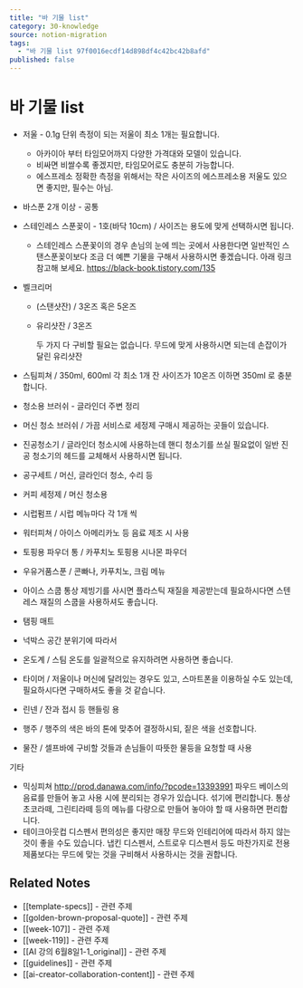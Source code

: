 ```yaml
---
title: "바 기물 list"
category: 30-knowledge
source: notion-migration
tags:
  - "바 기물 list 97f0016ecdf14d898df4c42bc42b8afd"
published: false
---
```


# 바 기물 list

* 저울 - 0.1g 단위 측정이 되는 저울이 최소 1개는 필요합니다.
  * 아카이아 부터 타임모어까지 다양한 가격대와 모델이 있습니다.
  * 비싸면 비쌀수록 좋겠지만, 타임모어로도 충분히 가능합니다.
  * 에스프레소 정확한 측정을 위해서는 작은 사이즈의 에스프레소용 저울도 있으면 좋지만, 필수는 아님.

* 바스푼 2개 이상 - 공통

* 스테인레스 스푼꽂이 - 1호(바닥 10cm) / 사이즈는 용도에 맞게 선택하시면 됩니다.
  * 스테인레스 스푼꽃이의 경우 손님의 눈에 띄는 곳에서 사용한다면 일반적인 스탠스푼꽂이보다 조금 더 예쁜 기물을 구해서 사용하시면 좋겠습니다.
    아래 링크 참고해 보세요.
    <https://black-book.tistory.com/135>

* 벨크리머
  * (스탠샷잔) / 3온즈 혹은 5온즈
  * 유리샷잔 / 3온즈

    두 가지 다 구비할 필요는 없습니다.
    무드에 맞게 사용하시면 되는데 손잡이가 달린 유리샷잔

* 스팀피쳐 / 350ml, 600ml 각 최소 1개
  잔 사이즈가 10온즈 이하면 350ml 로 충분합니다.

* 청소용 브러쉬 - 글라인더 주변 정리

* 머신 청소 브러쉬 / 가끔 서비스로 세정제 구매시 제공하는 곳들이 있습니다.

* 진공청소기 / 글라인더 청소시에 사용하는데 핸디 청소기를 쓰실 필요없이 일반 진공 청소기의 헤드를 교체해서 사용하시면 됩니다.

* 공구세트 / 머신, 글라인더 청소, 수리 등

* 커피 세정제 / 머신 청소용

* 시럽펌프 / 시럽 메뉴마다 각 1개 씩

* 워터피쳐 / 아이스 아메리카노 등 음료 제조 시 사용

* 토핑용 파우더 통 / 카푸치노 토핑용 시나몬 파우더

* 우유거품스푼 / 콘빠나, 카푸치노, 크림 메뉴

* 아이스 스쿱
  통상 제빙기를 사시면 플라스틱 재질을 제공받는데
  필요하시다면 스텐레스 재질의 스쿱을 사용하셔도 좋습니다.

* 탬핑 매트

* 넉박스
  공간 분위기에 따라서

* 온도계 / 스팀 온도를 일괄적으로 유지하려면 사용하면 좋습니다.

* 타이머 / 저울이나 머신에 달려있는 경우도 있고, 스마트폰을 이용하실 수도 있는데, 필요하시다면 구매하셔도 좋을 것 같습니다.

* 린넨 / 잔과 접시 등 핸들링 용

* 행주 / 행주의 색은 바의 톤에 맞추어 결정하시되, 짙은 색을 선호합니다.

* 물잔 / 셀프바에 구비할 것들과 손님들이 따뜻한 물등을 요청할 때 사용

기타

* 믹싱피쳐
  <http://prod.danawa.com/info/?pcode=13393991>
  파우드 베이스의 음료를 만들어 놓고 사용 시에
  분리되는 경우가 있습니다. 섞기에 편리합니다.
  통상 초코라떼, 그린티라떼 등의 메뉴를 다량으로 만들어 놓아야 할 때 사용하면 편리합니다.
* 테이크아웃컵 디스펜서
  편의성은 좋지만 매장 무드와 인테리어에 따라서 하지 않는 것이 좋을 수도 있습니다.
  냅킨 디스펜서, 스트로우 디스펜서 등도 마찬가지로 전용제품보다는 무드에 맞는 것을 구비해서 사용하시는 것을 권합니다.

## Related Notes
- [[template-specs]] - 관련 주제
- [[golden-brown-proposal-quote]] - 관련 주제
- [[week-107]] - 관련 주제
- [[week-119]] - 관련 주제
- [[AI 강의 6월8일1-1_original]] - 관련 주제
- [[guidelines]] - 관련 주제
- [[ai-creator-collaboration-content]] - 관련 주제

